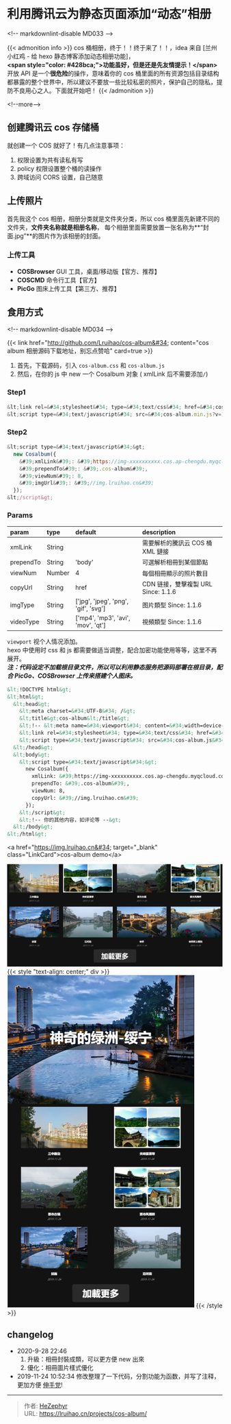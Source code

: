 # 利用腾讯云为静态页面添加“动态”相册


&lt;!-- markdownlint-disable MD033 --&gt;

{{&lt; admonition info &gt;}}
cos 桶相册，终于！！终于来了！！，idea 来自 [兰州小红鸡 - 给 hexo 静态博客添加动态相册功能]，  
**&lt;span style=&#34;color: #428bca;&#34;&gt;功能虽好，但是还是先友情提示！&lt;/span&gt;**  
开放 API 是一个**很危险**的操作，意味着你的 cos 桶里面的所有资源包括目录结构都暴露的整个世界中，所以建议不要放一些比较私密的照片，保护自己的隐私，提防不良用心之人。下面就开始吧！
{{&lt; /admonition &gt;}}

&lt;!--more--&gt;

## 创建腾讯云 cos 存储桶

就创建一个 COS 就好了！有几点注意事项：

1. 权限设置为共有读私有写
2. policy 权限设置整个桶的读操作
3. 跨域访问 CORS 设置，自己随意

## 上传照片

首先我这个 cos 相册，相册分类就是文件夹分类，所以 cos 桶里面先新建不同的文件夹，**文件夹名称就是相册名称**，
每个相册里面需要放置一张名称为**“封面.jpg”**的图片作为该相册的封面。

### 上传工具

- **COSBrowser** GUI 工具，桌面/移动版【官方、推荐】
- **COSCMD** 命令行工具【官方】
- **PicGo** 图床上传工具【第三方、推荐】

## 食用方式

&lt;!-- markdownlint-disable MD034 --&gt;

{{&lt; link href=&#34;http://github.com/Lruihao/cos-album&#34; content=&#34;cos album 相册源码下载地址，别忘点赞哈&#34; card=true &gt;}}

1. 首先，下载源码，引入 `cos-album.css` 和 `cos-album.js`
2. 然后，在你的 js 中 new 一个 Cosalbum 对象 ( xmlLink 后不需要添加`/`)

### Step1

```js config
&lt;link rel=&#34;stylesheet&#34; type=&#34;text/css&#34; href=&#34;cos-album.min.css?v=1.1.2&#34;&gt;
&lt;script type=&#34;text/javascript&#34; src=&#34;cos-album.min.js?v=1.1.2&#34;&gt;&lt;/script&gt;
```

### Step2

```js
&lt;script type=&#34;text/javascript&#34;&gt;
  new Cosalbum({
    &#39;xmlLink&#39;: &#39;https://img-xxxxxxxxxx.cos.ap-chengdu.myqcloud.com&#39;,
    &#39;prependTo&#39;: &#39;.cos-album&#39;,
    &#39;viewNum&#39;: 8,
    &#39;imgUrl&#39;: &#39;//img.lruihao.cn&#39;
  });
&lt;/script&gt;
```

### Params

| param     | type   | default                              | description                         |
| :-------- | :----- | :----------------------------------- | :---------------------------------- |
| xmlLink   | String |                                      | 需要解析的騰訊云 COS 桶 XML 鏈接    |
| prependTo | String | &#39;body&#39;                               | 可選解析相冊到某個節點              |
| viewNum   | Number | 4                                    | 每個相冊顯示的照片數目              |
| copyUrl   | String | href                                 | CDN 链接，雙擊複製 URL Since: 1.1.6 |
| imgType   | String | [&#39;jpg&#39;, &#39;jpeg&#39;, &#39;png&#39;, &#39;gif&#39;, &#39;svg&#39;] | 图片類型 Since: 1.1.6               |
| videoType | String | [&#39;mp4&#39;, &#39;mp3&#39;, &#39;avi&#39;, &#39;mov&#39;, &#39;qt&#39;]   | 視頻類型 Since: 1.1.6               |

`viewport` 视个人情况添加。  
hexo 中使用时 css 和 js 都需要做适当调整，配合加密功能使用等等，这里不再展开。  
**_注：代码设定不加载根目录文件，所以可以利用静态服务把源码部署在根目录，配合 PicGo、COSBrowser 上传来搭建个人图床。_**

```html demo
&lt;!DOCTYPE html&gt;
&lt;html&gt;
  &lt;head&gt;
    &lt;meta charset=&#34;UTF-8&#34; /&gt;
    &lt;title&gt;cos-album&lt;/title&gt;
    &lt;!-- &lt;meta name=&#34;viewport&#34; content=&#34;width=device-width, initial-scale=1.0&#34;&gt; --&gt;
    &lt;link rel=&#34;stylesheet&#34; type=&#34;text/css&#34; href=&#34;cos-album.css&#34; /&gt;
    &lt;script type=&#34;text/javascript&#34; src=&#34;cos-album.js&#34; defer&gt;&lt;/script&gt;
  &lt;/head&gt;
  &lt;body&gt;
    &lt;script type=&#34;text/javascript&#34;&gt;
      new Cosalbum({
        xmlLink: &#39;https://img-xxxxxxxxxx.cos.ap-chengdu.myqcloud.com&#39;,
        prependTo: &#39;.cos-album&#39;,
        viewNum: 8,
        copyUrl: &#39;//img.lruihao.cn&#39;
      });
    &lt;/script&gt;
    &lt;!-- 你的其他内容，如评论等 --&gt;
  &lt;/body&gt;
&lt;/html&gt;
```

&lt;a href=&#34;https://img.lruihao.cn&#34; target=&#34;_blank&#34; class=&#34;LinkCard&#34;&gt;cos-album demo&lt;/a&gt;

![大屏显示](images/view.png)
{{&lt; style &#34;text-align: center;&#34; div &gt;}}
![手机显示](images/mobile.png)
{{&lt; /style &gt;}}

## changelog

- 2020-9-28 22:46
  1. 升級：相冊封裝成類，可以更方便 new 出來
  2. 優化：相冊圖片樣式優化
- 2019-11-24 10:52:34
  修改整理了一下代码，分割功能为函数，并写了注释，更加方便 [伸手党](https://github.com/Lruihao/cos-album)!


---

> 作者: [HeZephyr](https://github.com/HeZephyr)  
> URL: https://lruihao.cn/projects/cos-album/  

